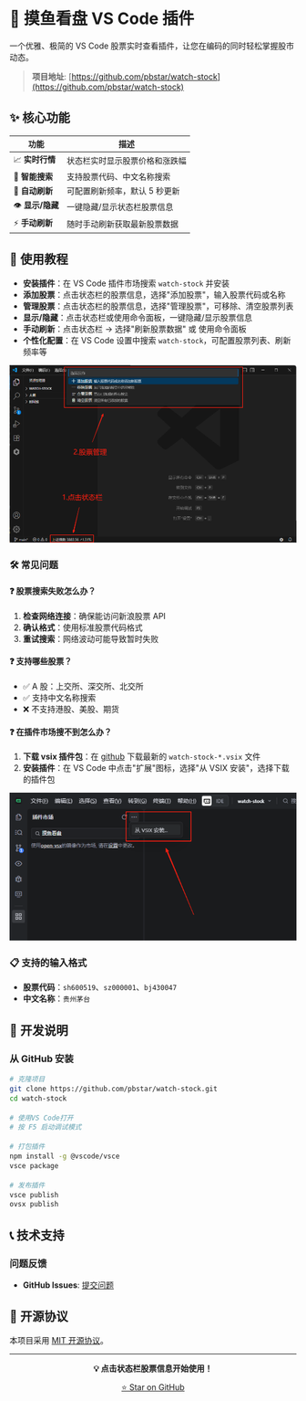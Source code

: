 # 🚀 摸鱼看盘 VS Code 插件

一个优雅、极简的 VS Code 股票实时查看插件，让您在编码的同时轻松掌握股市动态。

> **项目地址**: [https://github.com/pbstar/watch-stock](https://github.com/pbstar/watch-stock)

## ✨ 核心功能

| 功能            | 描述                           |
| --------------- | ------------------------------ |
| 📈 **实时行情** | 状态栏实时显示股票价格和涨跌幅 |
| 🎯 **智能搜索** | 支持股票代码、中文名称搜索     |
| 🔄 **自动刷新** | 可配置刷新频率，默认 5 秒更新  |
| 👁️ **显示/隐藏** | 一键隐藏/显示状态栏股票信息   |
| ⚡ **手动刷新** | 随时手动刷新获取最新股票数据   |

## 🎯 使用教程

- **安装插件**：在 VS Code 插件市场搜索 `watch-stock` 并安装
- **添加股票**：点击状态栏的股票信息，选择"添加股票"，输入股票代码或名称
- **管理股票**：点击状态栏的股票信息，选择"管理股票"，可移除、清空股票列表
- **显示/隐藏**：点击状态栏或使用命令面板，一键隐藏/显示股票信息
- **手动刷新**：点击状态栏 → 选择"刷新股票数据" 或 使用命令面板
- **个性化配置**：在 VS Code 设置中搜索 `watch-stock`，可配置股票列表、刷新频率等

![图片教程](./images/use.png)

### 🛠️ 常见问题

#### ❓ 股票搜索失败怎么办？

1. **检查网络连接**：确保能访问新浪股票 API
2. **确认格式**：使用标准股票代码格式
3. **重试搜索**：网络波动可能导致暂时失败

#### ❓ 支持哪些股票？

- ✅ A 股：上交所、深交所、北交所
- ✅ 支持中文名称搜索
- ❌ 不支持港股、美股、期货

#### ❓ 在插件市场搜不到怎么办？

1. **下载 vsix 插件包**：在 [github](https://github.com/pbstar/watch-stock) 下载最新的 `watch-stock-*.vsix` 文件
2. **安装插件**：在 VS Code 中点击"扩展"图标，选择"从 VSIX 安装"，选择下载的插件包

![图片教程](./images/setup2.png)

### 📋 支持的输入格式

- **股票代码**：`sh600519`、`sz000001`、`bj430047`
- **中文名称**：`贵州茅台`

## 🚀 开发说明

### 从 GitHub 安装

```bash
# 克隆项目
git clone https://github.com/pbstar/watch-stock.git
cd watch-stock

# 使用VS Code打开
# 按 F5 启动调试模式

# 打包插件
npm install -g @vscode/vsce
vsce package

# 发布插件
vsce publish
ovsx publish
```

## 📞 技术支持

### 问题反馈

- **GitHub Issues**: [提交问题](https://github.com/pbstar/watch-stock/issues)

## 📄 开源协议

本项目采用 [MIT 开源协议](https://github.com/pbstar/watch-stock/blob/main/LICENSE)。

---

<div align="center">
  <p><strong>💡 点击状态栏股票信息开始使用！</strong></p>
  <p><a href="https://github.com/pbstar/watch-stock">⭐ Star on GitHub</a></p>
</div>
